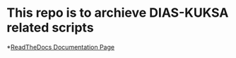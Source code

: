 # This repo is to archieve DIAS-KUKSA related scripts

*[ReadTheDocs Documentation Page](https://dias-kuksa-doc.readthedocs.io/en/latest/)
